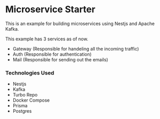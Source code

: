 # Microservice Starter

This is an example for building microservices using Nestjs and Apache Kafka.

This example has 3 services as of now.

- Gateway (Responsible for handeling all the incoming traffic)
- Auth (Responsible for authentication)
- Mail (Responsible for sending out the emails)

### Technologies Used

- Nestjs
- Kafka
- Turbo Repo
- Docker Compose
- Prisma
- Postgres
